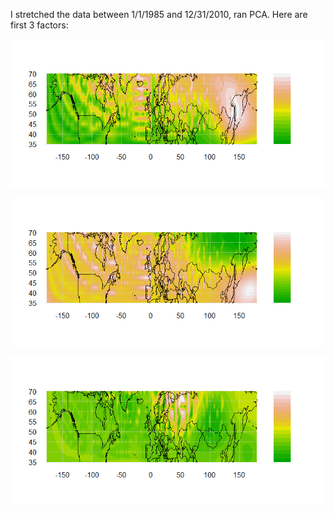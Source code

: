 I stretched the data between 1/1/1985 and 12/31/2010, ran PCA. Here are first 3 factors:

![output image](PCA1.png)

![output image](PCA2.png)

![output image](PCA3.png)
